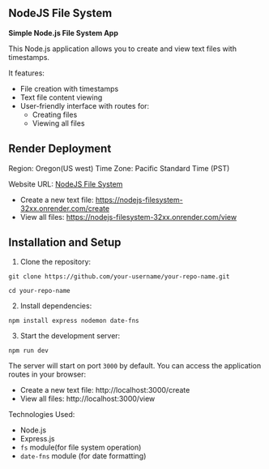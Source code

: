 ## NodeJS File System

**Simple Node.js File System App**

This Node.js application allows you to create and view text files with timestamps. 

It features:
- File creation with timestamps
- Text file content viewing
- User-friendly interface with routes for:
    - Creating files
    - Viewing all files

## Render Deployment

Region: Oregon(US west)
Time Zone: Pacific Standard Time (PST)

Website URL: [NodeJS File System](https://nodejs-filesystem-32xx.onrender.com/)

- Create a new text file:  https://nodejs-filesystem-32xx.onrender.com/create
- View all files:  https://nodejs-filesystem-32xx.onrender.com/view

## Installation and Setup

1. Clone the repository:
```
git clone https://github.com/your-username/your-repo-name.git

cd your-repo-name
```

2. Install dependencies:
```
npm install express nodemon date-fns
```

3. Start the development server:
```
npm run dev
```

The server will start on port `3000` by default. You can access the application routes in your browser:

- Create a new text file:  http://localhost:3000/create
- View all files:  http://localhost:3000/view

Technologies Used:
- Node.js
- Express.js
- `fs` module(for file system operation)
- `date-fns` module (for date formatting)